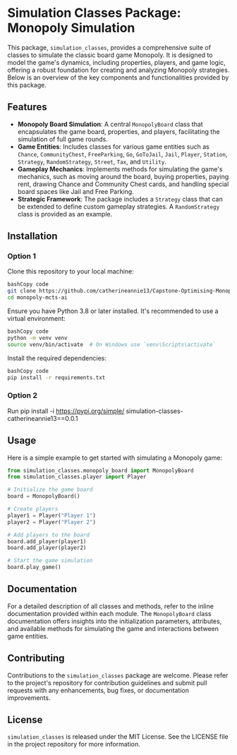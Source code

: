 # Simulation Classes Package: Monopoly Simulation

This package, `simulation_classes`, provides a comprehensive suite of classes to simulate the classic board game Monopoly. It is designed to model the game's dynamics, including properties, players, and game logic, offering a robust foundation for creating and analyzing Monopoly strategies. Below is an overview of the key components and functionalities provided by this package.

## Features

- **Monopoly Board Simulation**: A central `MonopolyBoard` class that encapsulates the game board, properties, and players, facilitating the simulation of full game rounds.
- **Game Entities**: Includes classes for various game entities such as `Chance`, `CommunityChest`, `FreeParking`, `Go`, `GoToJail`, `Jail`, `Player`, `Station`, `Strategy`, `RandomStrategy`, `Street`, `Tax`, and `Utility`.
- **Gameplay Mechanics**: Implements methods for simulating the game's mechanics, such as moving around the board, buying properties, paying rent, drawing Chance and Community Chest cards, and handling special board spaces like Jail and Free Parking.
- **Strategic Framework**: The package includes a `Strategy` class that can be extended to define custom gameplay strategies. A `RandomStrategy` class is provided as an example.

## Installation

### **Option 1**
Clone this repository to your local machine:

```bash
bashCopy code
git clone https://github.com/catherineannie13/Capstone-Optimising-Monopoly-Gameplay-Strategies.git
cd monopoly-mcts-ai

```

Ensure you have Python 3.8 or later installed. It's recommended to use a virtual environment:

```bash
bashCopy code
python -m venv venv
source venv/bin/activate  # On Windows use `venv\Scripts\activate`

```

Install the required dependencies:

```bash
bashCopy code
pip install -r requirements.txt

```

### **Option 2**
Run pip install -i https://pypi.org/simple/ simulation-classes-catherineannie13==0.0.1

## Usage

Here is a simple example to get started with simulating a Monopoly game:

```python
from simulation_classes.monopoly_board import MonopolyBoard
from simulation_classes.player import Player

# Initialize the game board
board = MonopolyBoard()

# Create players
player1 = Player("Player 1")
player2 = Player("Player 2")

# Add players to the board
board.add_player(player1)
board.add_player(player2)

# Start the game simulation
board.play_game()

```

## Documentation

For a detailed description of all classes and methods, refer to the inline documentation provided within each module. The `MonopolyBoard` class documentation offers insights into the initialization parameters, attributes, and available methods for simulating the game and interactions between game entities.

## Contributing

Contributions to the `simulation_classes` package are welcome. Please refer to the project's repository for contribution guidelines and submit pull requests with any enhancements, bug fixes, or documentation improvements.

## License

`simulation_classes` is released under the MIT License. See the LICENSE file in the project repository for more information.
